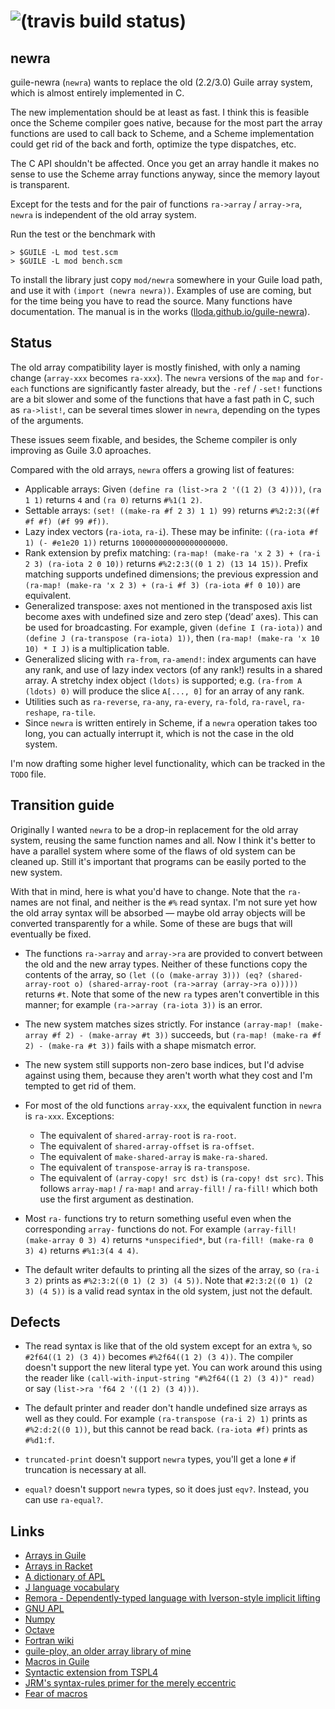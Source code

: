 # ![(travis build status)](https://travis-ci.org/lloda/guile-newra.svg?branch=master) #

## newra

guile-newra (`newra`) wants to replace the old (2.2/3.0) Guile array system, which is almost entirely implemented in C.

The new implementation should be at least as fast. I think this is feasible once the Scheme compiler goes native, because for the most part the array functions are used to call back to Scheme, and a Scheme implementation could get rid of the back and forth, optimize the type dispatches, etc.

The C API shouldn't be affected. Once you get an array handle it makes no sense to use the Scheme array functions anyway, since the memory layout is transparent.

Except for the tests and for the pair of functions `ra->array` / `array->ra`, `newra` is independent of the old array system.

Run the test or the benchmark with

```
> $GUILE -L mod test.scm
> $GUILE -L mod bench.scm
```

To install the library just copy `mod/newra` somewhere in your Guile load path, and use it with `(import (newra newra))`. Examples of use are coming, but for the time being you have to read the source. Many functions have documentation. The manual is in the works ([lloda.github.io/guile-newra](https://lloda.github.io/guile-newra)).


## Status

The old array compatibility layer is mostly finished, with only a naming change (`array-xxx` becomes `ra-xxx`). The `newra` versions of the `map` and `for-each` functions are significantly faster already, but the `-ref` / `-set!` functions are a bit slower and some of the functions that have a fast path in C, such as `ra->list!`, can be several times slower in `newra`, depending on the types of the arguments.

These issues seem fixable, and besides, the Scheme compiler is only improving as Guile 3.0 aproaches.

Compared with the old arrays, `newra` offers a growing list of features:

* Applicable arrays: Given `(define ra (list->ra 2 '((1 2) (3 4))))`, `(ra 1 1)` returns `4` and `(ra 0)` returns `#%1(1 2)`.
* Settable arrays: `(set! ((make-ra #f 2 3) 1 1) 99)` returns `#%2:2:3((#f #f #f) (#f 99 #f))`.
* Lazy index vectors (`ra-iota`, `ra-i`). These may be infinite: `((ra-iota #f 1) (- #e1e20 1))` returns `100000000000000000000`.
* Rank extension by prefix matching: `(ra-map! (make-ra 'x 2 3) + (ra-i 2 3) (ra-iota 2 0 10))` returns `#%2:2:3((0 1 2) (13 14 15))`. Prefix matching supports undefined dimensions; the previous expression and `(ra-map! (make-ra 'x 2 3) + (ra-i #f 3) (ra-iota #f 0 10))` are equivalent.
* Generalized transpose: axes not mentioned in the transposed axis list become axes with undefined size and zero step (‘dead’ axes). This can be used for broadcasting. For example, given `(define I (ra-iota))` and `(define J (ra-transpose (ra-iota) 1))`, then `(ra-map! (make-ra 'x 10 10) * I J)` is a multiplication table.
* Generalized slicing with `ra-from`, `ra-amend!`: index arguments can have any rank, and use of lazy index vectors (of any rank!) results in a shared array. A stretchy index object `(ldots)` is supported; e.g. `(ra-from A (ldots) 0)` will produce the slice `A[..., 0]` for an array of any rank.
* Utilities such as `ra-reverse`, `ra-any`, `ra-every`, `ra-fold`, `ra-ravel`, `ra-reshape`, `ra-tile`.
* Since `newra` is written entirely in Scheme, if a `newra` operation takes too long, you can actually interrupt it, which is not the case in the old system.

I'm now drafting some higher level functionality, which can be tracked in the `TODO` file.

## Transition guide

Originally I wanted `newra` to be a drop-in replacement for the old array system, reusing the same function names and all. Now I think it's better to have a parallel system where some of the flaws of old system can be cleaned up. Still it's important that programs can be easily ported to the new system.

With that in mind, here is what you'd have to change. Note that the `ra-` names are not final, and neither is the `#%` read syntax. I'm not sure yet how the old array syntax will be absorbed — maybe old array objects will be converted transparently for a while. Some of these are bugs that will eventually be fixed.

* The functions `ra->array` and `array->ra` are provided to convert between the old and the new array types. Neither of these functions copy the contents of the array, so `(let ((o (make-array 3))) (eq? (shared-array-root o) (shared-array-root (ra->array (array->ra o)))))` returns `#t`. Note that some of the new `ra` types aren't convertible in this manner; for example `(ra->array (ra-iota 3))` is an error.

* The new system matches sizes strictly. For instance `(array-map! (make-array #f 2) - (make-array #t 3))` succeeds, but `(ra-map! (make-ra #f 2) - (make-ra #t 3))` fails with a shape mismatch error.

* The new system still supports non-zero base indices, but I'd advise against using them, because they aren't worth what they cost and I'm tempted to get rid of them.

* For most of the old functions `array-xxx`, the equivalent function in `newra` is `ra-xxx`. Exceptions:

  + The equivalent of `shared-array-root` is `ra-root`.
  + The equivalent of `shared-array-offset` is `ra-offset`.
  + The equivalent of `make-shared-array` is `make-ra-shared`.
  + The equivalent of `transpose-array` is `ra-transpose`.
  + The equivalent of `(array-copy! src dst)` is `(ra-copy! dst src)`. This follows `array-map!` / `ra-map!` and `array-fill!` / `ra-fill!` which both use the first argument as destination.

* Most `ra-` functions try to return something useful even when the corresponding `array-` functions do not. For example `(array-fill! (make-array 0 3) 4)` returns `*unspecified*`, but `(ra-fill! (make-ra 0 3) 4)` returns `#%1:3(4 4 4)`.

* The default writer defaults to printing all the sizes of the array, so `(ra-i 3 2)` prints as `#%2:3:2((0 1) (2 3) (4 5))`. Note that `#2:3:2((0 1) (2 3) (4 5))` is a valid read syntax in the old system, just not the default.

## Defects

* The read syntax is like that of the old system except for an extra `%`, so `#2f64((1 2) (3 4))` becomes `#%2f64((1 2) (3 4))`. The compiler doesn't support the new literal type yet. You can work around this using the reader like `(call-with-input-string "#%2f64((1 2) (3 4))" read)` or say `(list->ra 'f64 2 '((1 2) (3 4)))`.

* The default printer and reader don't handle undefined size arrays as well as they could. For example `(ra-transpose (ra-i 2) 1)` prints as `#%2:d:2((0 1))`, but this cannot be read back. `(ra-iota #f)` prints as `#%d1:f`.

* `truncated-print` doesn't support `newra` types, you'll get a lone `#` if truncation is necessary at all.

* `equal?` doesn't support `newra` types, so it does just `eqv?`. Instead, you can use `ra-equal?`.

## Links

* [Arrays in Guile](https://www.gnu.org/software/guile/manual/html_node/Arrays.html)
* [Arrays in Racket](https://docs.racket-lang.org/math/array.html)
* [A dictionary of APL](https://www.jsoftware.com/papers/APLDictionary.htm)
* [J language vocabulary](https://code.jsoftware.com/wiki/NuVoc)
* [Remora - Dependently-typed language with Iverson-style implicit lifting](https://github.com/jrslepak/Remora)
* [GNU APL](https://www.gnu.org/software/apl/)
* [Numpy](https://numpy.org/)
* [Octave](https://www.gnu.org/software/octave/)
* [Fortran wiki](http://fortranwiki.org/fortran/show/diff/HomePage)
* [guile-ploy, an older array library of mine](https://notabug.org/lloda/guile-ploy)
* [Macros in Guile](https://www.gnu.org/software/guile/manual/html_node/Macros.html)
* [Syntactic extension from TSPL4](https://www.scheme.com/tspl4/syntax.html)
* [JRM's syntax-rules primer for the merely eccentric](http://www.phyast.pitt.edu/~micheles/syntax-rules.pdf)
* [Fear of macros](https://www.greghendershott.com/fear-of-macros/all.html)
